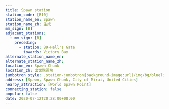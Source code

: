 ```yaml
---
title: Spawn station
station_code: [B10]
station_name_en: Spawn
station_name_zh: 生成
mm_sign: [B]
adjacent_stations:
  - mm_sign: [B]
    preceding:
      - station: B9-Hell's Gate
        towards: Victory Bay
alternate_station_name_en: 
alternate_station_name_zh: 
location_en: Spawn Chunk
location_zh: 出世點區塊
jumbotron_style: .station-jumbotron{background-image:url(/img/bg/blueline.png);background-repeat:no-repeat;background-size:50% 10px;background-position:left 130px}
address: [Spawn, Spawn Chunk, City of Mirai, United Cities]
nearby_attraction: [World Spawn Point]
connecting_station: false
popular: false
date: 2020-07-12T20:28:00+08:00
---
```


